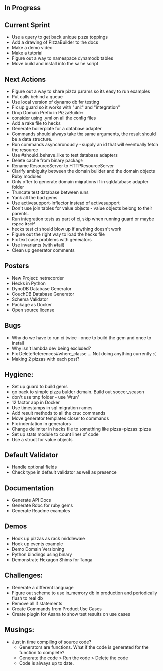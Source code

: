 ## In Progress

## Current Sprint
  * Use a query to get back unique pizza toppings
  * Add a drawing of PizzaBuilder to the docs
  * Make a demo video
  * Make a tutorial
  * Figure out a way to namespace dynamodb tables
  * Move build and install into the same script

## Next Actions
  * Figure out a way to share pizza params so its easy to run examples
  * Put calls behind a queue
  * Use local version of dynamo db for testing
  * Fix up guard so it works with "unit" and "integration"
  * Drop Domain Prefix in PizzaBuilder
  * consider using .yml on all the config files
  * Add a rake file to hecks
  * Generate boilerplate for a database adapter
  * Commands should always take the same arguments, the result should be a data structure.
  * Run commands asynchronously - supply an id that will eventually fetch the resource
  * Use #should_behave_like to test database adapters
  * Delete cache from binary package
  * Rename ResourceServer to HTTPResourceServer
  * Clarify ambiguity between the domain builder and the domain objects Ruby modules
  * Only offer to generate domain migrations if in sqldatabase adapter folder
  * Truncate test database between runs
  * Yank all the bad gems
  * Use activesupport-inflector instead of activesupport
  * Don't use join tables for value objects - value objects belong to their parents.
  * Run integration tests as part of ci, skip when running guard or maybe rspec itself
  * hecks test ci should blow up if anything doesn't work
  * Figure out the right way to load the hecks file
  * Fix text case problems with generators
  * Use invariants (with #fail)
  * Clean up generator comments

## Posters
  * New Project: netrecorder
  * Hecks in Python
  * DynoDB Database Generator
  * CouchDB Database Generator
  * Schema Validator
  * Package as Docker
  * Open source license

## Bugs
  * Why do we have to run ci twice - once to build the gem and once to install
  * Why isn't lambda dev being excluded?
  * Fix DeleteReferences#where_clause ... Not doing anything currently :(
  * Making 2 pizzas with each post?

## Hygiene:
  * Set up guard to build gems
  * go back to simple pizza bulder domain.  Build out soccer_season
  * don't use tmp folder - use '#run'
  * 12 factor app in Docker
  * Use timestamps in sql migration names
  * Add result methods to all the crud commands
  * Move generator templates closer to commands
  * Fix indentation in generators
  * Change delimiter in hecks file to something like pizza=pizzas::pizza
  * Set up stats module to count lines of code
  * Use a struct for value objects

## Default Validator
  * Handle optional fields
  * Check type in default validator as well as presence

## Documentation
  * Generate API Docs
  * Generate Rdoc for ruby gems
  * Generate Readme examples

## Demos
  * Hook up pizzas as rack middleware
  * Hook up events example
  * Demo Domain Versioning
  * Python bindings using binary
  * Demonstrate Hexagon Shims for Tanga

## Challenges:
  * Generate a different language
  * Figure out scheme to use in_memory db in production and periodically flush to real db
  * Remove all if statements
  * Create Commands from Product Use Cases
  * Create plugin for Asana to show test results on use cases

## Musings:
* Just in time compiling of source code?
  * Generators are functions.  What if the code is generated for the function to complete?
  * Generate the code > Run the code > Delete the code
  * Code is always up to date.

